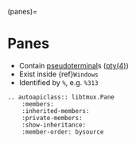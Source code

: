 (panes)=

# Panes

- Contain [pseudoterminal]s ([pty(4)][pty(4)])
- Exist inside {ref}`Windows`
- Identified by `%`, e.g. `%313`

[pseudoterminal]: https://en.wikipedia.org/wiki/Pseudoterminal
[pty(4)]: https://www.freebsd.org/cgi/man.cgi?query=pty&sektion=4

```{eval-rst}
.. autoapiclass:: libtmux.Pane
    :members:
    :inherited-members:
    :private-members:
    :show-inheritance:
    :member-order: bysource
```
